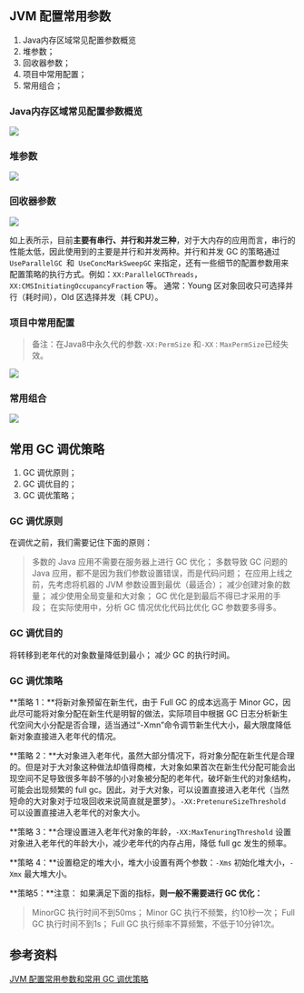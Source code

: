 ## JVM 配置常用参数

1. Java内存区域常见配置参数概览
2. 堆参数；
3. 回收器参数；
4. 项目中常用配置；
5. 常用组合；

### Java内存区域常见配置参数概览

![](https://img-blog.csdnimg.cn/2020120314511047.png)

### 堆参数

![](https://img-blog.csdnimg.cn/20201120094144215.png)

### 回收器参数

![](https://img-blog.csdnimg.cn/20201120094202305.png)

如上表所示，目前**主要有串行、并行和并发三种**，对于大内存的应用而言，串行的性能太低，因此使用到的主要是并行和并发两种。并行和并发 GC 的策略通过 `UseParallelGC `和` UseConcMarkSweepGC` 来指定，还有一些细节的配置参数用来配置策略的执行方式。例如：`XX:ParallelGCThreads`， `XX:CMSInitiatingOccupancyFraction` 等。 通常：Young 区对象回收只可选择并行（耗时间），Old 区选择并发（耗 CPU）。

### 项目中常用配置

> 备注：在Java8中永久代的参数`-XX:PermSize` 和`-XX：MaxPermSize`已经失效。

![](https://img-blog.csdnimg.cn/20201120094222902.png)

### 常用组合

![](https://img-blog.csdnimg.cn/2020112009431475.png)

## 常用 GC 调优策略

1. GC 调优原则；
2. GC 调优目的；
3. GC 调优策略；

### GC 调优原则

在调优之前，我们需要记住下面的原则：

> 多数的 Java 应用不需要在服务器上进行 GC 优化； 多数导致 GC 问题的 Java 应用，都不是因为我们参数设置错误，而是代码问题； 在应用上线之前，先考虑将机器的 JVM 参数设置到最优（最适合）； 减少创建对象的数量； 减少使用全局变量和大对象； GC 优化是到最后不得已才采用的手段； 在实际使用中，分析 GC 情况优化代码比优化 GC 参数要多得多。

### GC 调优目的

将转移到老年代的对象数量降低到最小； 减少 GC 的执行时间。

### GC 调优策略

**策略 1：**将新对象预留在新生代，由于 Full GC 的成本远高于 Minor GC，因此尽可能将对象分配在新生代是明智的做法，实际项目中根据 GC 日志分析新生代空间大小分配是否合理，适当通过“-Xmn”命令调节新生代大小，最大限度降低新对象直接进入老年代的情况。

**策略 2：**大对象进入老年代，虽然大部分情况下，将对象分配在新生代是合理的。但是对于大对象这种做法却值得商榷，大对象如果首次在新生代分配可能会出现空间不足导致很多年龄不够的小对象被分配的老年代，破坏新生代的对象结构，可能会出现频繁的 full gc。因此，对于大对象，可以设置直接进入老年代（当然短命的大对象对于垃圾回收来说简直就是噩梦）。`-XX:PretenureSizeThreshold` 可以设置直接进入老年代的对象大小。

**策略 3：**合理设置进入老年代对象的年龄，`-XX:MaxTenuringThreshold` 设置对象进入老年代的年龄大小，减少老年代的内存占用，降低 full gc 发生的频率。

**策略 4：**设置稳定的堆大小，堆大小设置有两个参数：`-Xms` 初始化堆大小，`-Xmx` 最大堆大小。

**策略5：**注意： 如果满足下面的指标，**则一般不需要进行 GC 优化：**

> MinorGC 执行时间不到50ms； Minor GC 执行不频繁，约10秒一次； Full GC 执行时间不到1s； Full GC 执行频率不算频繁，不低于10分钟1次。

[1]: ./../../../media/pictures/jvm/java_jvm_heap_parameters.png
[2]: ./../../../media/pictures/jvm/java_jvm_garbage_collector_parameters.png
[3]: ./../../../media/pictures/jvm/java_jvm_suggest_parameters.png
[4]: ./../../../media/pictures/jvm/java_jvm_compose_garbage_collector.png

## 参考资料

[JVM 配置常用参数和常用 GC 调优策略](https://juejin.im/post/5c94a123f265da610916081f。)
